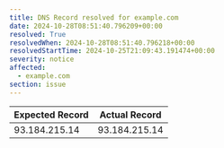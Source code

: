 ```yaml
---
title: DNS Record resolved for example.com
date: 2024-10-28T08:51:40.796209+00:00
resolved: True
resolvedWhen: 2024-10-28T08:51:40.796218+00:00
resolvedStartTime: 2024-10-25T21:09:43.191474+00:00
severity: notice
affected:
  - example.com
section: issue
---
```


| Expected Record  | Actual Record  |
|------------------|----------------|
| 93.184.215.14 | 93.184.215.14 |
